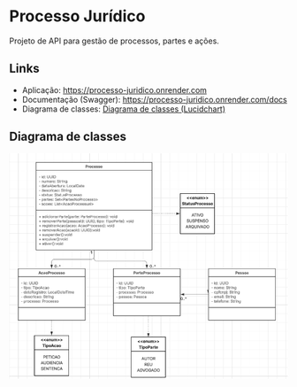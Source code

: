 # Processo Jurídico

Projeto de API para gestão de processos, partes e ações.

## Links

- Aplicação: https://processo-juridico.onrender.com
- Documentação (Swagger): https://processo-juridico.onrender.com/docs
- Diagrama de classes: [Diagrama de classes (Lucidchart)](https://lucid.app/lucidchart/a5f68b3d-c4e4-4725-82e3-dba987131213/edit?viewport_loc=45%2C116%2C2217%2C1031%2CHWEp-vi-RSFO&invitationId=inv_237109bc-575e-4be0-aa69-8f2f657058bc)

## Diagrama de classes

![Diagrama de classes](./docs/diagrama.png)